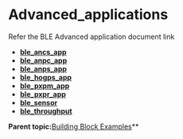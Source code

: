# Advanced_applications

Refer the BLE Advanced application document link

-   **[ble_ancs_app](https://onlinedocs.microchip.com/v2/keyword-lookup?keyword=BZ2_BLE_ANCS_APP&version=latest&redirect=true)**  
-   **[ble_anpc_app](https://onlinedocs.microchip.com/v2/keyword-lookup?keyword=BZ2_BLE_ANPC_APP&version=latest&redirect=true)**
-   **[ble_anps_app](https://onlinedocs.microchip.com/v2/keyword-lookup?keyword=BZ2_BLE_ANPS_APP&version=latest&redirect=true)**
-   **[ble_hogps_app](https://onlinedocs.microchip.com/v2/keyword-lookup?keyword=BZ2_BLE_HID_GATT_PROF_SER&version=latest&redirect=true)**
-   **[ble_pxpm_app](https://onlinedocs.microchip.com/v2/keyword-lookup?keyword=BZ2_BLE_PROXIMTY_MON&version=latest&redirect=true)**
-   **[ble_pxpr_app](https://onlinedocs.microchip.com/v2/keyword-lookup?keyword=BZ2_BLE_PROXIMTY_REPO&version=latest&redirect=true)**
-   **[ble_sensor](https://onlinedocs.microchip.com/v2/keyword-lookup?keyword=BZ2_BLE_SENSR_APP&version=latest&redirect=true)**
-   **[ble_throughput](https://onlinedocs.microchip.com/v2/keyword-lookup?keyword=BZ2_BLE_THRUPUT&version=latest&redirect=true)**

**Parent topic:**[Building Block Examples](https://onlinedocs.microchip.com/g/GUID-A5330D3A-9F51-4A26-B71D-8503A493DF9C)**
